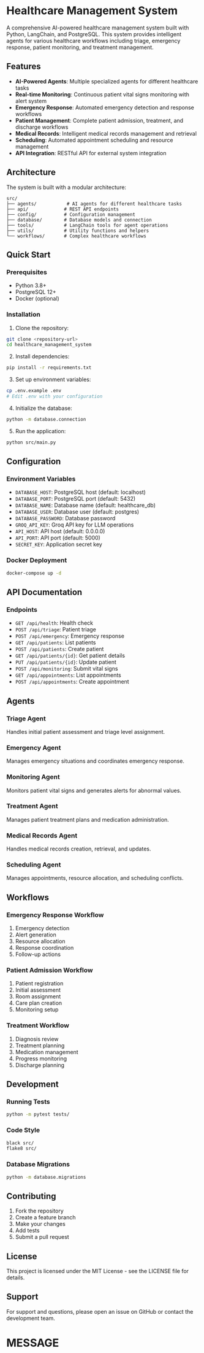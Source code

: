 # Healthcare Management System

A comprehensive AI-powered healthcare management system built with Python, LangChain, and PostgreSQL. This system provides intelligent agents for various healthcare workflows including triage, emergency response, patient monitoring, and treatment management.

## Features

- **AI-Powered Agents**: Multiple specialized agents for different healthcare tasks
- **Real-time Monitoring**: Continuous patient vital signs monitoring with alert system
- **Emergency Response**: Automated emergency detection and response workflows
- **Patient Management**: Complete patient admission, treatment, and discharge workflows
- **Medical Records**: Intelligent medical records management and retrieval
- **Scheduling**: Automated appointment scheduling and resource management
- **API Integration**: RESTful API for external system integration

## Architecture

The system is built with a modular architecture:

```
src/
├── agents/           # AI agents for different healthcare tasks
├── api/             # REST API endpoints
├── config/          # Configuration management
├── database/        # Database models and connection
├── tools/           # LangChain tools for agent operations
├── utils/           # Utility functions and helpers
└── workflows/       # Complex healthcare workflows
```

## Quick Start

### Prerequisites

- Python 3.8+
- PostgreSQL 12+
- Docker (optional)

### Installation

1. Clone the repository:
```bash
git clone <repository-url>
cd healthcare_management_system
```

2. Install dependencies:
```bash
pip install -r requirements.txt
```

3. Set up environment variables:
```bash
cp .env.example .env
# Edit .env with your configuration
```

4. Initialize the database:
```bash
python -m database.connection
```

5. Run the application:
```bash
python src/main.py
```

## Configuration

### Environment Variables

- `DATABASE_HOST`: PostgreSQL host (default: localhost)
- `DATABASE_PORT`: PostgreSQL port (default: 5432)
- `DATABASE_NAME`: Database name (default: healthcare_db)
- `DATABASE_USER`: Database user (default: postgres)
- `DATABASE_PASSWORD`: Database password
- `GROQ_API_KEY`: Groq API key for LLM operations
- `API_HOST`: API host (default: 0.0.0.0)
- `API_PORT`: API port (default: 5000)
- `SECRET_KEY`: Application secret key

### Docker Deployment

```bash
docker-compose up -d
```

## API Documentation

### Endpoints

- `GET /api/health`: Health check
- `POST /api/triage`: Patient triage
- `POST /api/emergency`: Emergency response
- `GET /api/patients`: List patients
- `POST /api/patients`: Create patient
- `GET /api/patients/{id}`: Get patient details
- `PUT /api/patients/{id}`: Update patient
- `POST /api/monitoring`: Submit vital signs
- `GET /api/appointments`: List appointments
- `POST /api/appointments`: Create appointment

## Agents

### Triage Agent
Handles initial patient assessment and triage level assignment.

### Emergency Agent
Manages emergency situations and coordinates emergency response.

### Monitoring Agent
Monitors patient vital signs and generates alerts for abnormal values.

### Treatment Agent
Manages patient treatment plans and medication administration.

### Medical Records Agent
Handles medical records creation, retrieval, and updates.

### Scheduling Agent
Manages appointments, resource allocation, and scheduling conflicts.

## Workflows

### Emergency Response Workflow
1. Emergency detection
2. Alert generation
3. Resource allocation
4. Response coordination
5. Follow-up actions

### Patient Admission Workflow
1. Patient registration
2. Initial assessment
3. Room assignment
4. Care plan creation
5. Monitoring setup

### Treatment Workflow
1. Diagnosis review
2. Treatment planning
3. Medication management
4. Progress monitoring
5. Discharge planning

## Development

### Running Tests

```bash
python -m pytest tests/
```

### Code Style

```bash
black src/
flake8 src/
```

### Database Migrations

```bash
python -m database.migrations
```

## Contributing

1. Fork the repository
2. Create a feature branch
3. Make your changes
4. Add tests
5. Submit a pull request

## License

This project is licensed under the MIT License - see the LICENSE file for details.

## Support

For support and questions, please open an issue on GitHub or contact the development team.
# MESSAGE
